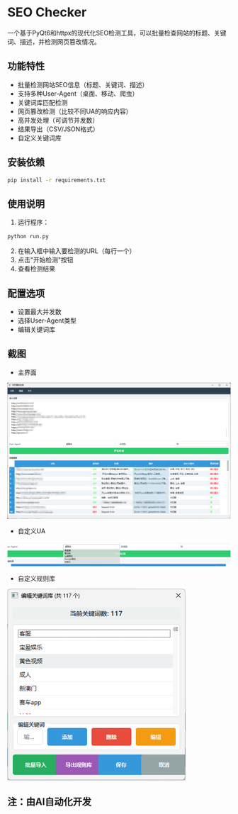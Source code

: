 # SEO Checker

一个基于PyQt6和httpx的现代化SEO检测工具，可以批量检查网站的标题、关键词、描述，并检测网页篡改情况。

## 功能特性

- 批量检测网站SEO信息（标题、关键词、描述）
- 支持多种User-Agent（桌面、移动、爬虫）
- 关键词库匹配检测
- 网页篡改检测（比较不同UA的响应内容）
- 高并发处理（可调节并发数）
- 结果导出（CSV/JSON格式）
- 自定义关键词库

## 安装依赖

```bash
pip install -r requirements.txt
```

## 使用说明

1. 运行程序：
```bash
python run.py
```

2. 在输入框中输入要检测的URL（每行一个）
3. 点击"开始检测"按钮
4. 查看检测结果

## 配置选项

- 设置最大并发数
- 选择User-Agent类型
- 编辑关键词库

## 截图
- 主界面

![这是图片](https://raw.githubusercontent.com/govbk/SEO-Check/refs/heads/main/%E5%BE%AE%E4%BF%A1%E5%9B%BE%E7%89%87_2025-08-19_125027_481.png "主界面")

- 自定义UA
  
![这是图片](https://raw.githubusercontent.com/govbk/SEO-Check/refs/heads/main/wechat_2025-08-19_124925_013.png "自定义UA")

- 自定义规则库
  
![这是图片](https://raw.githubusercontent.com/govbk/SEO-Check/refs/heads/main/wechat_2025-08-19_124945_036.png "自定义规则库")

## 注：由AI自动化开发
